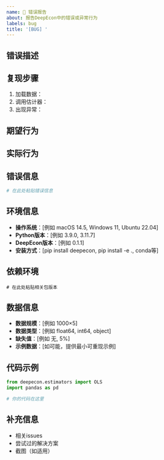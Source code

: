 ```yaml
---
name: 🐛 错误报告
about: 报告DeepEcon中的错误或异常行为
labels: bug
title: '[BUG] '
---
```


## 错误描述
<!-- 对错误的清晰简洁描述 -->

## 复现步骤
<!-- 详细步骤来重现该问题 -->
1. 加载数据：
2. 调用估计器：
3. 出现异常：

## 期望行为
<!-- 对预期发生情况的清晰描述 -->

## 实际行为
<!-- 实际发生的情况，包括错误信息 -->

## 错误信息
<!-- 如有需要，粘贴完整的错误信息或回溯 -->
```python
# 在此处粘贴错误信息
```

## 环境信息
<!-- 请提供以下系统信息 -->
- **操作系统**：[例如 macOS 14.5, Windows 11, Ubuntu 22.04]
- **Python版本**：[例如 3.9.0, 3.11.7]
- **DeepEcon版本**：[例如 0.1.1]
- **安装方式**：[pip install deepecon, pip install -e ., conda等]

## 依赖环境
<!-- 运行 `pip list | grep -E "(pandas|numpy|scipy|statsmodels)"` 并粘贴输出 -->
```
# 在此处粘贴相关包版本
```

## 数据信息
<!-- 如与数据相关，请提供 -->
- **数据规模**：[例如 1000×5]
- **数据类型**：[例如 float64, int64, object]
- **缺失值**：[例如 无, 5%]
- **示例数据**：[如可能，提供最小可重现示例]

## 代码示例
<!-- 提供最小可重现的代码示例 -->
```python
from deepecon.estimators import OLS
import pandas as pd

# 你的代码在这里
```

## 补充信息
<!-- 关于问题的任何其他信息 -->
- 相关issues
- 尝试过的解决方案
- 截图（如适用）